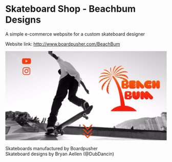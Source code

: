 # Skateboard Shop - Beachbum Designs
A simple e-commerce webpsite for a custom skateboard designer 

Website link: http://www.boardpusher.com/BeachBum

![alt tag](https://github.com/Jaellen/Skateboard-Shop/blob/master/img/screenshot.png)

Skateboards manufactured by Boardpusher  
Skateboard designs by Bryan Aellen (@DubDancin)
